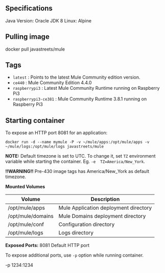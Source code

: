 
## Specifications

Java Version: Oracle JDK 8
Linux: Alpine

## Pulling image

docker pull javastreets/mule

## Tags

* `latest` : Points to the latest Mule Community edition version.
* `ce440` : Mule Community Edition 4.4.0
* `raspberrypi3` : Latest Mule Community Runtime running on Raspberry Pi3
* `raspberrypi3-ce381` : Mule Community Runtime 3.8.1 running on Raspberry Pi3

## Starting container
To expose an HTTP port 8081 for an application:

`docker run -d --name mymule -P -v ~/mule/apps:/opt/mule/apps -v ~/mule/logs:/opt/mule/logs javastreets/mule`

**NOTE:** Default timezone is set to UTC. To change it, set `TZ` environment variable while starting the container. Eg. `-e  TZ=America/New_York`.

**!!WARNING!!** Pre-430 image tags has America/New_York as default timezone.

**Mounted Volumes**

| Volume |	Description |
| ----------- | ----------- |
| /opt/mule/apps |	Mule Application deployment directory |
| /opt/mule/domains |	Mule Domains deployment directory |
| /opt/mule/conf |	Configuration directory |
| /opt/mule/logs |	Logs directory |


**Exposed Ports:**
8081	Default HTTP port

To expose additional ports, use `-p` option while running container.

-p 1234:1234
